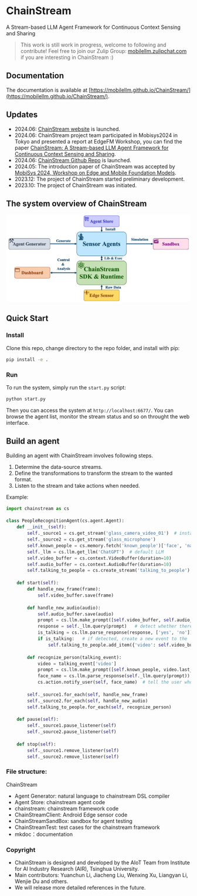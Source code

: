 # ChainStream

A Stream-based LLM Agent Framework for Continuous Context Sensing and Sharing

> This work is still work in progress, welcome to following and contribute! Feel free to join our Zulip Group: [mobilellm.zulipchat.com](https://mobilellm.zulipchat.com/#narrow/stream/419866-web-public/topic/ChainStream) if you are interesting in ChainStream :)

## Documentation

The documentation is available at [https://mobilellm.github.io/ChainStream/](https://mobilellm.github.io/ChainStream/).

## Updates

- 2024.06: [ChainStream website](https://mobilellm.github.io/ChainStream/) is launched.
- 2024.06: ChainStream project team participated in Mobisys2024 in Tokyo and presented a report at EdgeFM Workshop, you can find the paper [ChainStream: A Stream-based LLM Agent Framework for Continuous Context Sensing and Sharing](https://doi.org/10.1145/3662006.3662063).
- 2024.06: [ChainStream Github Repo](https://github.com/MobileLLM/ChainStream) is launched.
- 2024.05: The introduction paper of ChainStream was accepted by [MobiSys 2024, Workshop on Edge and Mobile Foundation Models](https://edgefm.github.io/).
- 2023.12: The project of ChainStream started preliminary development.
- 2023.10: The project of ChainStream was initiated.


## The system overview of ChainStream

<img src="mkdoc/docs/img/ChainStreamMainComponents.png">


## Quick Start

### Install

Clone this repo, change directory to the repo folder, and install with pip:

```bash
pip install -e .
```

### Run

To run the system, simply run the `start.py` script:

```bash
python start.py
```

Then you can access the system at `http://localhost:6677/`. You can browse the agent list, monitor the stream status and so on throught the web interface.

## Build an agent

Building an agent with ChainStream involves following steps.

1. Determine the data-source streams.
2. Define the transformations to transform the stream to the wanted format.
3. Listen to the stream and take actions when needed.

Example:

```python
import chainstream as cs

class PeopleRecognitionAgent(cs.agent.Agent):
    def __init__(self):
        self._source1 = cs.get_stream('glass_camera_video_01')  # instance of Stream
        self._source2 = cs.get_stream('glass_microphone')
        self.known_people = cs.memory.fetch('known_people')['face', 'name']
        self._llm = cs.llm.get_llm('ChatGPT')  # default LLM
        self.video_buffer = cs.context.VideoBuffer(duration=10)
        self.audio_buffer = cs.context.AudioBuffer(duration=10)
        self.talking_to_people = cs.create_stream('talking_to_people')

    def start(self):
        def handle_new_frame(frame):
            self.video_buffer.save(frame)

        def handle_new_audio(audio):
            self.audio_buffer.save(audio)
            prompt = cs.llm.make_prompt([self.video_buffer, self.audio_buffer, 'is there a person talking to the user?'])
            response = self._llm.query(prompt)   # detect whether there is a talking people with LLM
            is_talking = cs.llm.parse_response(response, ['yes', 'no']) == 'yes'
            if is_talking:   # if detected, create a new event to the 'talking_to_people' stream
                self.talking_to_people.add_item({'video': self.video_buffer.snapshot(), 'audio': self.audio_buffer.snapshot()})

        def recognize_person(talking_event):
            video = talking_event['video']
            prompt = cs.llm.make_prompt([self.known_people, video.last_frame(), 'who is the person in the image?'])
            face_name = cs.llm.parse_response(self._llm.query(prompt))
            cs.action.notify_user(self, face_name)  # tell the user who is talking

        self._source1.for_each(self, handle_new_frame)
        self._source2.for_each(self, handle_new_audio)
        self.talking_to_people.for_each(self, recognize_person)

    def pause(self):
        self._source1.pause_listener(self)
        self._source2.pause_listener(self)

    def stop(self):
        self._source1.remove_listener(self)
        self._source2.remove_listener(self)

```


### File structure:

ChainStream
- Agent Generator: natural language to chainstream DSL compiler
- Agent Store: chainstream agent code
- chainstream: chainstream framework code
- ChainStreamClient: Android Edge sensor code
- ChainStreamSandBox: sandbox for agent testing
- ChainStreamTest: test cases for the chainstream framework
- mkdoc：documentation

### Copyright

- ChainStream is designed and developed by the AIoT Team from Institute for AI Industry Research (AIR), Tsinghua University.
- Main contributors: Yuanchun Li, Jiacheng Liu, Wenxing Xu, Liangyan Li, Wenjie Du and others. 
- We will release more detailed references in the future.
